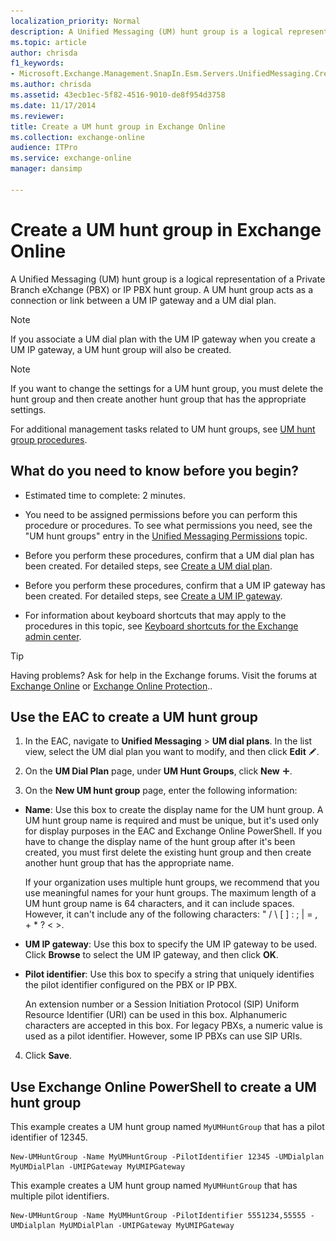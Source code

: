 ```yaml
---
localization_priority: Normal
description: A Unified Messaging (UM) hunt group is a logical representation of a Private Branch eXchange (PBX) or IP PBX hunt group. A UM hunt group acts as a connection or link between a UM IP gateway and a UM dial plan.
ms.topic: article
author: chrisda
f1_keywords:
- Microsoft.Exchange.Management.SnapIn.Esm.Servers.UnifiedMessaging.CreateUMHuntGroupWizardForm.CreateUMHuntGroupWizardPage1
ms.author: chrisda
ms.assetid: 43ecb1ec-5f82-4516-9010-de8f954d3758
ms.date: 11/17/2014
ms.reviewer: 
title: Create a UM hunt group in Exchange Online
ms.collection: exchange-online
audience: ITPro
ms.service: exchange-online
manager: dansimp

---
```


# Create a UM hunt group in Exchange Online

A Unified Messaging (UM) hunt group is a logical representation of a Private Branch eXchange (PBX) or IP PBX hunt group. A UM hunt group acts as a connection or link between a UM IP gateway and a UM dial plan.

> [!NOTE]
> If you associate a UM dial plan with the UM IP gateway when you create a UM IP gateway, a UM hunt group will also be created.

> [!NOTE]
> If you want to change the settings for a UM hunt group, you must delete the hunt group and then create another hunt group that has the appropriate settings.

For additional management tasks related to UM hunt groups, see [UM hunt group procedures](um-hunt-group-procedures.md).

## What do you need to know before you begin?

- Estimated time to complete: 2 minutes.

- You need to be assigned permissions before you can perform this procedure or procedures. To see what permissions you need, see the "UM hunt groups" entry in the [Unified Messaging Permissions](https://technet.microsoft.com/library/d326c3bc-8f33-434a-bf02-a83cc26a5498.aspx) topic.

- Before you perform these procedures, confirm that a UM dial plan has been created. For detailed steps, see [Create a UM dial plan](create-um-dial-plan.md).

- Before you perform these procedures, confirm that a UM IP gateway has been created. For detailed steps, see [Create a UM IP gateway](create-um-ip-gateway.md).

- For information about keyboard shortcuts that may apply to the procedures in this topic, see [Keyboard shortcuts for the Exchange admin center](../../accessibility/keyboard-shortcuts-in-admin-center.md).

> [!TIP]
> Having problems? Ask for help in the Exchange forums. Visit the forums at [Exchange Online](https://go.microsoft.com/fwlink/p/?linkId=267542) or [Exchange Online Protection](https://go.microsoft.com/fwlink/p/?linkId=285351)..

## Use the EAC to create a UM hunt group

1. In the EAC, navigate to **Unified Messaging** \> **UM dial plans**. In the list view, select the UM dial plan you want to modify, and then click **Edit** ![Edit icon](../../media/ITPro_EAC_EditIcon.gif).

2. On the **UM Dial Plan** page, under **UM Hunt Groups**, click **New** ![Add Icon](../../media/ITPro_EAC_AddIcon.gif).

3. On the **New UM hunt group** page, enter the following information:

  - **Name**: Use this box to create the display name for the UM hunt group. A UM hunt group name is required and must be unique, but it's used only for display purposes in the EAC and Exchange Online PowerShell. If you have to change the display name of the hunt group after it's been created, you must first delete the existing hunt group and then create another hunt group that has the appropriate name.

    If your organization uses multiple hunt groups, we recommend that you use meaningful names for your hunt groups. The maximum length of a UM hunt group name is 64 characters, and it can include spaces. However, it can't include any of the following characters: " / \ [ ] : ; | = , + \* ? \< \>.

  - **UM IP gateway**: Use this box to specify the UM IP gateway to be used. Click **Browse** to select the UM IP gateway, and then click **OK**.

  - **Pilot identifier**: Use this box to specify a string that uniquely identifies the pilot identifier configured on the PBX or IP PBX.

    An extension number or a Session Initiation Protocol (SIP) Uniform Resource Identifier (URI) can be used in this box. Alphanumeric characters are accepted in this box. For legacy PBXs, a numeric value is used as a pilot identifier. However, some IP PBXs can use SIP URIs.

4. Click **Save**.

## Use Exchange Online PowerShell to create a UM hunt group

This example creates a UM hunt group named `MyUMHuntGroup` that has a pilot identifier of 12345.

```
New-UMHuntGroup -Name MyUMHuntGroup -PilotIdentifier 12345 -UMDialplan MyUMDialPlan -UMIPGateway MyUMIPGateway
```

This example creates a UM hunt group named `MyUMHuntGroup` that has multiple pilot identifiers.

```
New-UMHuntGroup -Name MyUMHuntGroup -PilotIdentifier 5551234,55555 -UMDialplan MyUMDialPlan -UMIPGateway MyUMIPGateway
```
